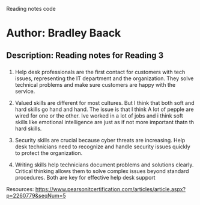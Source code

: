 Reading notes code

# Author: Bradley Baack

## Description: Reading notes for Reading 3

### 


1)  Help desk professionals are the first contact for customers with tech issues, representing the IT department and the organization. They solve technical problems and make sure customers are happy with the service.

2) Valued skills are different for most cultures. But I think that both soft and hard skills go hand and hand. The issue is that I think A lot of pepple are wired for one or the other. Ive worked in a lot of jobs and i think soft skills like emotional intelligence are just as if not more important thatn th hard skills. 

3) Security skills are crucial because cyber threats are increasing. Help desk technicians need to recognize and handle security issues quickly to protect the organization.

4) Writing skills help technicians document problems and solutions clearly. Critical thinking allows them to solve complex issues beyond standard procedures. Both are key for effective help desk support


Resources: 
https://www.pearsonitcertification.com/articles/article.aspx?p=2260779&seqNum=5
